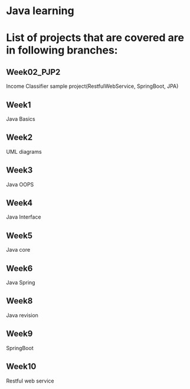 # Java learning

# List of projects that are covered are in following branches:

## Week02_PJP2
Income Classifier sample project(RestfulWebService, SpringBoot, JPA)

## Week1
Java Basics

## Week2
UML diagrams

## Week3
Java OOPS

## Week4
Java Interface

## Week5
Java core

## Week6
Java Spring

## Week8
Java revision

## Week9
SpringBoot

## Week10
Restful web service
